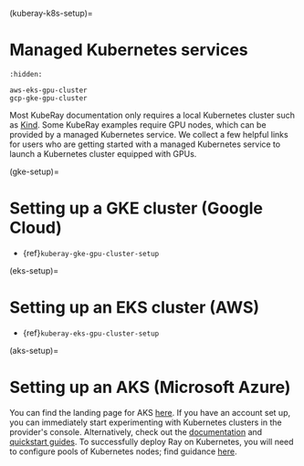 (kuberay-k8s-setup)=

# Managed Kubernetes services

```{toctree}
:hidden:

aws-eks-gpu-cluster
gcp-gke-gpu-cluster
```

Most KubeRay documentation only requires a local Kubernetes cluster such as [Kind](https://kind.sigs.k8s.io/).
Some KubeRay examples require GPU nodes, which can be provided by a managed Kubernetes service.
We collect a few helpful links for users who are getting started with a managed Kubernetes service to launch a Kubernetes cluster equipped with GPUs.

(gke-setup)=
# Setting up a GKE cluster (Google Cloud)

- {ref}`kuberay-gke-gpu-cluster-setup`

(eks-setup)=
# Setting up an EKS cluster (AWS)

- {ref}`kuberay-eks-gpu-cluster-setup`

(aks-setup)=
# Setting up an AKS (Microsoft Azure)
You can find the landing page for AKS [here](https://azure.microsoft.com/en-us/services/kubernetes-service/).
If you have an account set up, you can immediately start experimenting with Kubernetes clusters in the provider's console.
Alternatively, check out the [documentation](https://docs.microsoft.com/en-us/azure/aks/) and
[quickstart guides](https://docs.microsoft.com/en-us/azure/aks/learn/quick-kubernetes-deploy-portal?tabs=azure-cli). To successfully deploy Ray on Kubernetes,
you will need to configure pools of Kubernetes nodes;
find guidance [here](https://docs.microsoft.com/en-us/azure/aks/use-multiple-node-pools).
